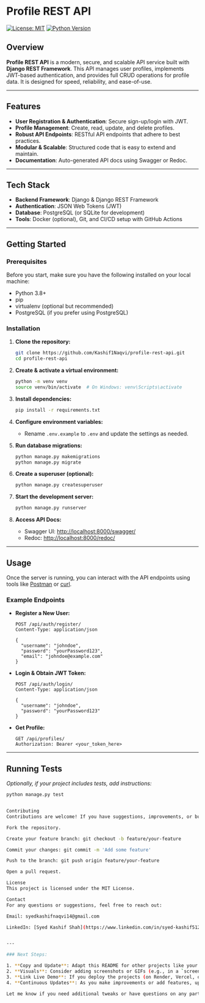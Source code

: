 # Profile REST API

[![License: MIT](https://img.shields.io/badge/License-MIT-yellow.svg)](LICENSE)
[![Python Version](https://img.shields.io/badge/Python-3.8%2B-blue.svg)](https://www.python.org/)

## Overview

**Profile REST API** is a modern, secure, and scalable API service built with **Django REST Framework**. This API manages user profiles, implements JWT-based authentication, and provides full CRUD operations for profile data. It is designed for speed, reliability, and ease-of-use.

---

## Features

- **User Registration & Authentication**: Secure sign-up/login with JWT.
- **Profile Management**: Create, read, update, and delete profiles.
- **Robust API Endpoints**: RESTful API endpoints that adhere to best practices.
- **Modular & Scalable**: Structured code that is easy to extend and maintain.
- **Documentation**: Auto-generated API docs using Swagger or Redoc.

---

## Tech Stack

- **Backend Framework**: Django & Django REST Framework
- **Authentication**: JSON Web Tokens (JWT)
- **Database**: PostgreSQL (or SQLite for development)
- **Tools**: Docker (optional), Git, and CI/CD setup with GitHub Actions

---

## Getting Started

### Prerequisites

Before you start, make sure you have the following installed on your local machine:

- Python 3.8+
- pip
- virtualenv (optional but recommended)
- PostgreSQL (if you prefer using PostgreSQL)

### Installation

1. **Clone the repository:**

    ```bash
    git clone https://github.com/Kashif1Naqvi/profile-rest-api.git
    cd profile-rest-api
    ```

2. **Create & activate a virtual environment:**

    ```bash
    python -m venv venv
    source venv/bin/activate  # On Windows: venv\Scripts\activate
    ```

3. **Install dependencies:**

    ```bash
    pip install -r requirements.txt
    ```

4. **Configure environment variables:**

    - Rename `.env.example` to `.env` and update the settings as needed.

5. **Run database migrations:**

    ```bash
    python manage.py makemigrations
    python manage.py migrate
    ```

6. **Create a superuser (optional):**

    ```bash
    python manage.py createsuperuser
    ```

7. **Start the development server:**

    ```bash
    python manage.py runserver
    ```

8. **Access API Docs:**

    - Swagger UI: [http://localhost:8000/swagger/](http://localhost:8000/swagger/)  
    - Redoc: [http://localhost:8000/redoc/](http://localhost:8000/redoc/)

---

## Usage

Once the server is running, you can interact with the API endpoints using tools like [Postman](https://www.postman.com/) or [curl](https://curl.se/).

### Example Endpoints

- **Register a New User:**

    ```http
    POST /api/auth/register/
    Content-Type: application/json

    {
      "username": "johndoe",
      "password": "yourPassword123",
      "email": "johndoe@example.com"
    }
    ```

- **Login & Obtain JWT Token:**

    ```http
    POST /api/auth/login/
    Content-Type: application/json

    {
      "username": "johndoe",
      "password": "yourPassword123"
    }
    ```

- **Get Profile:**

    ```http
    GET /api/profiles/
    Authorization: Bearer <your_token_here>
    ```

---

## Running Tests

*Optionally, if your project includes tests, add instructions:*

```bash
python manage.py test


Contributing
Contributions are welcome! If you have suggestions, improvements, or bug fixes, feel free to open an issue or submit a pull request.

Fork the repository.

Create your feature branch: git checkout -b feature/your-feature

Commit your changes: git commit -m 'Add some feature'

Push to the branch: git push origin feature/your-feature

Open a pull request.

License
This project is licensed under the MIT License.

Contact
For any questions or suggestions, feel free to reach out:

Email: syedkashifnaqvi14@gmail.com

LinkedIn: [Syed Kashif Shah](https://www.linkedin.com/in/syed-kashif512/)


---

### Next Steps:

1. **Copy and Update**: Adapt this README for other projects like your Blog Django or Portfolio repo. Replace project-specific names, endpoints, and dependencies as needed.
2. **Visuals**: Consider adding screenshots or GIFs (e.g., in a `screenshots/` folder) to give visitors a glimpse of your application in action.
3. **Link Live Demo**: If you deploy the projects (on Render, Vercel, or Surge), include the live demo URL in the README.
4. **Continuous Updates**: As you make improvements or add features, update the README to remain current.

Let me know if you need additional tweaks or have questions on any part of this template. Would you like to move on to another project’s README, or do you need any further instructions on this?



